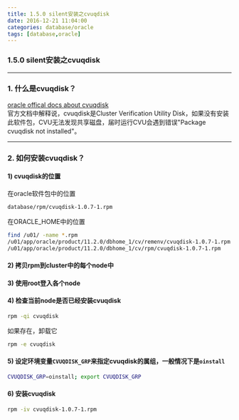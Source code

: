 ```yaml
---
title: 1.5.0 silent安装之cvuqdisk
date: 2016-12-21 11:04:00
categories: database/oracle
tags: [database,oracle]
---
```

### 1.5.0 silent安装之cvuqdisk

---

### 1. 什么是cvuqdisk？
[oracle offical docs about cvuqdisk](https://docs.oracle.com/cd/E11882_01/install.112/e41961/prelinux.htm#CWLIN237)  
官方文档中解释说，cvuqdisk是Cluster Verification Utility Disk，如果没有安装此软件包，CVU无法发现共享磁盘，届时运行CVU会遇到错误"Package cvuqdisk not installed"。

---

### 2. 如何安装cvuqdisk？
#### 1) cvuqdisk的位置  
在oracle软件包中的位置
``` bash
database/rpm/cvuqdisk-1.0.7-1.rpm
```
在ORACLE_HOME中的位置
``` bash
find /u01/ -name *.rpm
/u01/app/oracle/product/11.2.0/dbhome_1/cv/remenv/cvuqdisk-1.0.7-1.rpm
/u01/app/oracle/product/11.2.0/dbhome_1/cv/rpm/cvuqdisk-1.0.7-1.rpm
```
#### 2) 拷贝rpm到cluster中的每个node中
#### 3) 使用root登入各个node
#### 4) 检查当前node是否已经安装cvuqdisk
``` bash
rpm -qi cvuqdisk
```
如果存在，卸载它
``` bash
rpm -e cvuqdisk
```
#### 5) 设定环境变量`CVUQDISK_GRP`来指定cvuqdisk的属组，一般情况下是`oinstall`
``` bash
CVUQDISK_GRP=oinstall; export CVUQDISK_GRP
```
#### 6) 安装cvuqdisk
``` bash
rpm -iv cvuqdisk-1.0.7-1.rpm
```
